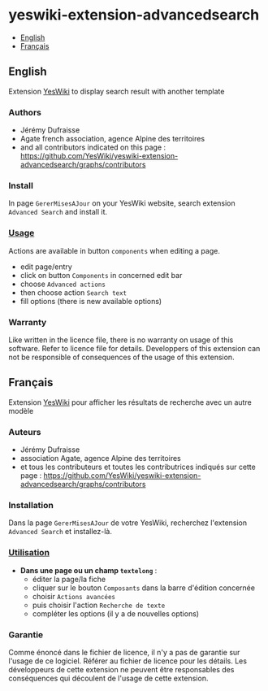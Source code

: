 # yeswiki-extension-advancedsearch

 - [English](#english)
 - [Français](#français)

## English

Extension [YesWiki](https://yeswiki.net/) to display search result with another template

### Authors

 - Jérémy Dufraisse
 - Agate french association, agence Alpine des territoires
 - and all contributors indicated on this page : <https://github.com/YesWiki/yeswiki-extension-advancedsearch/graphs/contributors>

### Install

In page `GererMisesAJour` on your YesWiki website, search extension `Advanced Search` and install it.

### [Usage](https://github.com/YesWiki/yeswiki-extension-advancedsearch/blob/master/docs/en/README.md)

Actions are available in button `components` when editing a page.
  - edit page/entry
  - click on button `Components` in concerned edit bar
  - choose `Advanced actions`
  - then choose action `Search text`
  - fill options (there is new available options)

### Warranty

Like written in the licence file, there is no warranty on usage of this software. Refer to licence file for details.
Developpers of this extension can not be responsible of consequences of the usage of this extension.

## Français

Extension [YesWiki](https://yeswiki.net/) pour afficher les résultats de recherche avec un autre modèle

### Auteurs

 - Jérémy Dufraisse
 - association Agate, agence Alpine des territoires
 - et tous les contributeurs et toutes les contributrices indiqués sur cette page : <https://github.com/YesWiki/yeswiki-extension-advancedsearch/graphs/contributors>

### Installation

Dans la page `GererMisesAJour` de votre YesWiki, recherchez l'extension `Advanced Search` et installez-là.

### [Utilisation](https://github.com/YesWiki/yeswiki-extension-advancedsearch/blob/master/docs/fr/README.md)

 - **Dans une page ou un champ `textelong`** :
   - éditer la page/la fiche
   - cliquer sur le bouton `Composants` dans la barre d'édition concernée
   - choisir `Actions avancées`
   - puis choisir l'action `Recherche de texte`
   - compléter les options (il y a de nouvelles options)

### Garantie

Comme énoncé dans le fichier de licence, il n'y a pas de garantie sur l'usage de ce logiciel. Référer au fichier de licence pour les détails.
Les développeurs de cette extension ne peuvent être responsables des conséquences qui découlent de l'usage de cette extension.